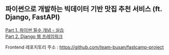 ## 파이썬으로 개발하는 빅데이터 기반 맛집 추천 서비스 (ft. Django, FastAPI)
[Part 1. 파이썬 필수 개념 - 실습](./fundamental/)  
[Part 2. Django 웹 프레임워크](./django/)  

Frontend 레포지토리 주소 : https://github.com/team-busan/fastcamp-project
